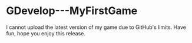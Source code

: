 # GDevelop---MyFirstGame
I cannot upload the latest version of my game due to GitHub's limits. Have fun, hope you enjoy this release.
